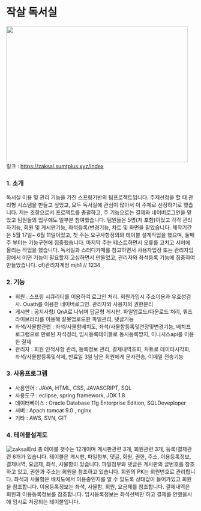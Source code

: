 # 작살 독서실
<img src="https://user-images.githubusercontent.com/78586159/122695527-90f94e00-d27b-11eb-9c0e-1fbfe64aec64.png" width="484px" height="362px"></img><br>
링크 : https://zaksal.sumtplus.xyz/index
### 1. 소개   
독서실 이용 및 관리 기능을 가진 스프링기반의 팀프로젝트입니다. 주제선정을 할 때 관리형 시스템을 만들고 싶었고, 모두 독서실에 관심이 많아서 이 주제로 선정하기로 했습니다.
저는 조장으로서 프로젝트를 총괄하고, 주 기능으로는 결제와 네이버로그인을 맡았고 팀원들의 업무에도 일부분 참여했습니다. 팀원들은 5명(저 포함)이었고 각각 관리자기능,
회원 및 게시판기능, 좌석등록/변경기능, 차트 및 화면을 맡았습니다. 제작기간은 5월 17일~ 6월 11일이었고, 첫 주는 요구사항정의와 테이블 설계작업을 했으며, 둘째주 부터는
기능구현에 집중했습니다. 마지막 주는 테스트하면서 오류를 고치고 서버에 올리는 작업을 했습니다. 독서실과 스터디카페를 참고하면서 사용자입장 또는 관리자입장에서 어떤 기능이
필요할지 고심하면서 만들었고, 관리자와 좌석등록 기능에 집중하여 만들었습니다. cf)관리자계정 mjh1 // 1234
### 2. 기능
* 회원 : 스프링 시큐리티를 이용하여 로그인 처리. 회원가입시 주소이용과 유효성검사. Ouath를 이용한 네이버로그인. 관리자와 사용자의 권한분리
* 게시판 : 공지사항/ QnA로 나뉘며 답글형 게시판. 파일업로드/다운로드 처리, 쿼츠라이브러리를 이용해 잘못업로드한 파일관리, 댓글기능
* 좌석/사물함관련 : 좌석/사물함배치도, 좌석/사물함등록및연장및변경기능, 배치프로그램으로 만료된 자석정리, 임시등록테이블로 동시등록방지, 이니시스api를 이용한 결제
* 관리자 : 회원 인적사항 관리, 등록정보 관리, 결제내역조회, 차트로 데이터시각화, 좌석/사물함등록및삭제, 만료일 3일 남은 회원에게 문자전송, 이메일 전송기능
### 3. 사용프로그램
* 사용언어 : JAVA, HTML, CSS, JAVASCRIPT, SQL
* 사용도구 : eclipse, spring framework, JDK 1.8
* 데이터베이스 : Oracle Database 11g Enterprise Edition, SQLDeveploper
* 서버 : Apach tomcat 9.0 , nginx
* 기타 : AWS, SVN, GIT
### 4. 테이블설계도
![zaksalErd](https://user-images.githubusercontent.com/78586159/122681369-e52a1100-d22e-11eb-81d6-c7ae8da05a6f.png)
총 테이블 갯수는 12개이며 게시판관련 3개, 회원관련 3개, 등록/결제관련 6개가 있습니다. 테이블은 게시판, 파일첨부, 댓글, 회원, 권한, 주소, 이용등록정보, 결제내역, 요금제,
좌석, 사물함이 있습니다. 파일첨부와 댓글은 게시판의 글번호를 참조하고 있고, 권한과 주소는 회원을 참조하고 있습니다. 회원의 PK는 회원번호로 관리합니다. 좌석과 사물함은 배치도에서 이용중인지를 알 수 있도록 상태값이 들어가있고 회원을 참조합니다. 이용등록정보는 좌석, 사물함, 회원, 요금제를 참조합니다. 결제내역은 회원과 이용등록정보를 참조합니다.
임시등록정보는 좌석선택만 하고 결제를 안했을시에 임시로 저장되는 테이블입니다.
